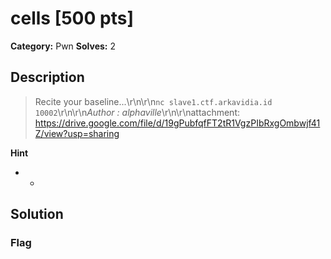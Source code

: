 # cells [500 pts]

**Category:** Pwn
**Solves:** 2

## Description
>Recite your baseline...\r\n\r\n`nc slave1.ctf.arkavidia.id 10002`\r\n\r\n*Author : alphaville*\r\n\r\nattachment: https://drive.google.com/file/d/19gPubfqfFT2tR1VgzPIbRxgOmbwjf41Z/view?usp=sharing

**Hint**
* -

## Solution

### Flag

